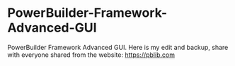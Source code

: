 # PowerBuilder-Framework-Advanced-GUI
PowerBuilder Framework Advanced GUI. Here is my edit and backup, share with everyone
shared from the website: https://pblib.com
